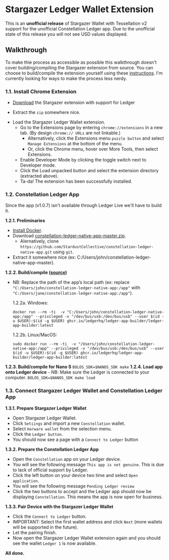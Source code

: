 # Stargazer Ledger Wallet Extension

This is an **unofficial release** of Stargazer Wallet with Tessellation v2 support for the unofficial Constellation Ledger app. Due to the unofficial state of this release you will not see USD values displayed.

## Walkthrough

To make thie process as accessible as possible this walkthrough doesn't cover building/compiling the Stargazer extension from source. You can choose to build/compile the extension yourself using these [instructions](BUILD.md). I'm currently looking for ways to make the process less nerdy.
### 1.1. Install Chrome Extension

* [Download](https://github.com/buzzgreyday/stargazer-wallet-ledger/releases/latest) the Stargazer extension with support for Ledger
- Extract the `zip` somewhere nice.

* Load the Stargazer Ledger Wallet extension.
  - Go to the Extensions page by entering `chrome://extensions` in a new tab. (By design `chrome:// URLs` are not linkable.)
    - Alternatively, click the Extensions menu `puzzle button` and select `Manage Extensions` at the bottom of the menu.
    - Or, click the Chrome menu, hover over More Tools, then select Extensions.
  - Enable Developer Mode by clicking the toggle switch next to Developer mode.
  - Click the Load unpacked button and select the extension directory (extracted above).
  - Ta-da! The extension has been successfully installed.

### 1.2. Constellation Ledger App

Since the app (v1.0.7) isn't available through Ledger Live we'll have to build it.

**1.2.1. Preliminaries**

- [Install Docker](https://docs.docker.com/engine/install/).
- Download [constellation-ledger-native-app-master.zip](https://github.com/buzzgreyday/constellation-ledger-native-app/releases/latest).
  - Alernatively, clone `https://github.com/StardustCollective/constellation-ledger-native-app.git` using `git`.
- Extract it somewhere nice (ex: C:/Users/john/constellation-ledger-native-app-master).

**1.2.2. Build/compile ([source](https://github.com/LedgerHQ/ledger-app-builder/?tab=readme-ov-file#compile-your-app-in-the-container))**
  - NB: Replace the path of the app’s local path (ex: replace `"C:/Users/john/constellation-ledger-native-app:/app"` with `"C:/Users/jane/constellation-ledger-native-app:/app"`).

    1.2.2a. Windows:
    ```
    docker run --rm -ti  -v "C:/Users/john/constellation-ledger-native-app:/app" --privileged -v "/dev/bus/usb:/dev/bus/usb" --user $(id -u $USER):$(id -g $USER) ghcr.io/ledgerhq/ledger-app-builder/ledger-app-builder:latest
    ```
    1.2.2b. Linux/MacOS:
    ```
    sudo docker run --rm -ti  -v "/Users/john/constellation-ledger-native-app:/app" --privileged -v "/dev/bus/usb:/dev/bus/usb" --user $(id -u $USER):$(id -g $USER) ghcr.io/ledgerhq/ledger-app-builder/ledger-app-builder:latest
    ```
**1.2.3. Build/compile for Nano S**
    ```
    BOLOS_SDK=$NANOS_SDK make
    ```
**1.2.4. Load app onto Ledger device**
    - NB: Make sure the Ledger is connected to your computer.
    ```
    BOLOS_SDK=$NANOS_SDK make load
    ```

### 1.3. Connect Stargazer Ledger Wallet and Constellation Ledger App

**1.3.1. Prepare Stargazer Ledger Wallet**

- Open Stargazer Ledger Wallet.
- Click `Setiings` and import a new `Constellation` wallet.
- Select `Harware wallet` from the selection menu.
- Click the `Ledger button`.
- You should now see a page with a `Connect to Ledger` button 

**1.3.2. Prepare the Constellation Ledger App**

- Open the `Constellation` app on your Ledger device.
- You will see the following message `This app is not genuine`. This is due to lack of official support by Ledger.
- Click the left button on your device two time and select `Open application`.
- You will see the following message `Pending Ledger review`
- Click the two buttons to accept and the Ledger app should now be displaying `Constellation`. This means the app is now open for business.

**1.3.3. Pair Device with the Stargazer Ledger Wallet**

- Click the `Connect to Ledger` button.
- IMPORTANT: Select the first wallet address and click `Next` (more wallets will be supported in the future).
- Let the pairing finish.
- Now open the Stargazer Ledger Wallet extension again and you should see the wallet `Ledger 1` is now available.

**All done.**